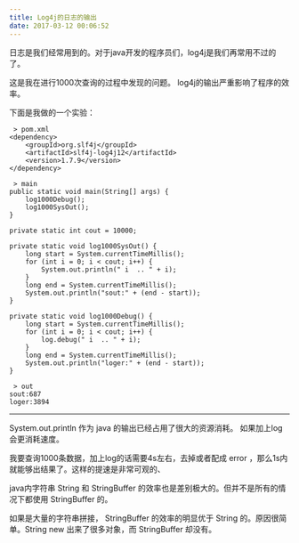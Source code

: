 ```yaml
---
title: Log4j的日志的输出
date: 2017-03-12 00:06:52
---
```


日志是我们经常用到的。对于java开发的程序员们，log4j是我们再常用不过的了。

这是我在进行1000次查询的过程中发现的问题。
log4j的输出严重影响了程序的效率。

下面是我做的一个实验：


```
 > pom.xml
<dependency>
    <groupId>org.slf4j</groupId>
    <artifactId>slf4j-log4j12</artifactId>
    <version>1.7.9</version>
</dependency>

 > main
public static void main(String[] args) {
    log1000Debug();
    log1000SysOut();
}

private static int cout = 10000;

private static void log1000SysOut() {
    long start = System.currentTimeMillis();
    for (int i = 0; i < cout; i++) {
        System.out.println(" i  .. " + i);
    }
    long end = System.currentTimeMillis();
    System.out.println("sout:" + (end - start));
}

private static void log1000Debug() {
    long start = System.currentTimeMillis();
    for (int i = 0; i < cout; i++) {
        log.debug(" i  .. " + i);
    }
    long end = System.currentTimeMillis();
    System.out.println("loger:" + (end - start));
}

 > out
sout:687
loger:3894

```
---

System.out.println 作为 java 的输出已经占用了很大的资源消耗。
如果加上log会更消耗速度。

我要查询1000条数据，加上log的话需要4s左右，去掉或者配成 error ，那么1s内就能够出结果了。这样的提速是非常可观的、


java内字符串 String 和 StringBuffer 的效率也是差别极大的。但并不是所有的情况下都使用 StringBuffer 的。

如果是大量的字符串拼接， StringBuffer 的效率的明显优于 String 的。原因很简单。String new 出来了很多对象，而 StringBuffer 却没有。

